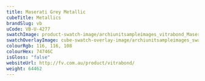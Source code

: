 ```yaml
---
title: Maserati Grey Metallic
cubeTitle: Metallics
brandSlug: vb
uCode: VB-U-4277
swatchImage: product-swatch-image/archiunitsampleimages_vitrabond_Maserati_Grey_Metallic.jpg
swatchOverlayImage: cube-swatch-overlay-image/archiunitsampleimages_swatch-overlay_vitrabond.png
colourRgb: 116, 116, 108
colourHex: 74746C
isGloss: "false"
websiteUrl: http://fv.com.au/product/vitrabond/
weight: 64462
---
```


